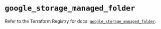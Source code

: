 # `google_storage_managed_folder`

Refer to the Terraform Registry for docs: [`google_storage_managed_folder`](https://registry.terraform.io/providers/hashicorp/google-beta/6.12.0/docs/resources/google_storage_managed_folder).
